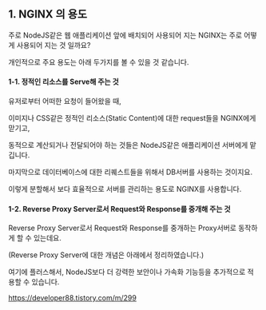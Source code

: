 

## 1. NGINX 의 용도

주로 NodeJS같은 웹 애플리케이션 앞에 배치되어 사용되어 지는 NGINX는 주로 어떻게 사용되어 지는 것 일까요?

개인적으로 주요 용도는 아래 두가지를 볼 수 있을 것 같습니다.

#### 1-1. 정적인 리소스를 Serve해 주는 것

유저로부터 어떠한 요청이 들어왔을 때,

이미지나 CSS같은 정적인 리소스(Static Content)에 대한 request들을 NGINX에게 맏기고,

동적으로 계산되거나 전달되어야 하는 것들은 NodeJS같은 애플리케이션 서버에게 맡깁니다.

마지막으로 데이터베이스에 대한 리퀘스트들을 위해서 DB서버를 사용하는 것이지요.

이렇게 분할해서 보다 효율적으로 서버를 관리하는 용도로 NGINX를 사용합니다.

#### 1-2. Reverse Proxy Server로서 Request와 Response를 중개해 주는 것

Reverse Proxy Server로서 Request와 Response를 중개하는 Proxy서버로 동작하게 할 수 있는데요.

(Reverse Proxy Server에 대한 개념은 아래에서 정리하였습니다.)

여기에 플러스해서, NodeJS보다 더 강력한 보안이나 가속화 기능등을 추가적으로 적용할 수 있습니다.


https://developer88.tistory.com/m/299